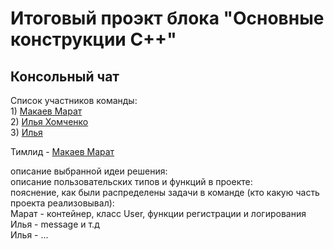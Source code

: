 # Итоговый проэкт блока "Основные конструкции С++"
## Консольный чат  
Cписок участников команды:  
        1) [Макаев Марат](https://github.com/marat-mak)  
        2) [Илья Хомченко](https://github.com/RodgerPetrovich)  
        3) [Илья](https://github.com/Medium1191)  
          
Тимлид - [Макаев Марат](https://github.com/marat-mak)  
  
описание выбранной идеи решения:  
описание пользовательских типов и функций в проекте:  
пояснение, как были распределены задачи в команде (кто какую часть проекта реализовывал):  
Марат - контейнер, класс User, функции регистрации и логирования  
Илья - message и т.д  
Илья - ...  
